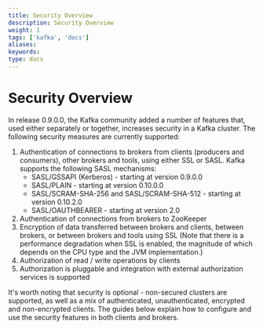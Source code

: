 ```yaml
---
title: Security Overview
description: Security Overview
weight: 1
tags: ['kafka', 'docs']
aliases: 
keywords: 
type: docs
---
```


# Security Overview 

In release 0.9.0.0, the Kafka community added a number of features that, used either separately or together, increases security in a Kafka cluster. The following security measures are currently supported: 

  1. Authentication of connections to brokers from clients (producers and consumers), other brokers and tools, using either SSL or SASL. Kafka supports the following SASL mechanisms: 
     * SASL/GSSAPI (Kerberos) - starting at version 0.9.0.0
     * SASL/PLAIN - starting at version 0.10.0.0
     * SASL/SCRAM-SHA-256 and SASL/SCRAM-SHA-512 - starting at version 0.10.2.0
     * SASL/OAUTHBEARER - starting at version 2.0
  2. Authentication of connections from brokers to ZooKeeper
  3. Encryption of data transferred between brokers and clients, between brokers, or between brokers and tools using SSL (Note that there is a performance degradation when SSL is enabled, the magnitude of which depends on the CPU type and the JVM implementation.)
  4. Authorization of read / write operations by clients
  5. Authorization is pluggable and integration with external authorization services is supported

It's worth noting that security is optional - non-secured clusters are supported, as well as a mix of authenticated, unauthenticated, encrypted and non-encrypted clients. The guides below explain how to configure and use the security features in both clients and brokers. 
